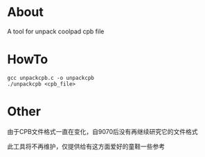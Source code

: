 About
=====

A tool for unpack coolpad cpb file

HowTo
=====

    gcc unpackcpb.c -o unpackcpb
    ./unpackcpb <cpb_file>

Other
=====

由于CPB文件格式一直在变化，自9070后没有再继续研究它的文件格式

此工具将不再维护，仅提供给有这方面爱好的童鞋一些参考
